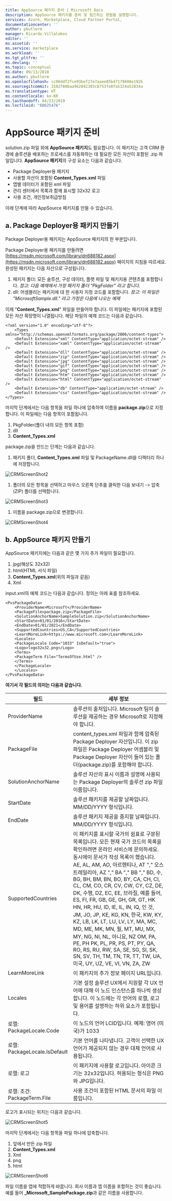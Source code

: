 ```yaml
---
title: AppSource 패키지 준비 | Microsoft Docs
description: AppSource 패키지를 준비 및 빌드하는 방법을 설명합니다.
services: Azure, Marketplace, Cloud Partner Portal,
documentationcenter: ''
author: pbutlerm
manager: Ricardo.Villalobos
editor: ''
ms.assetid: ''
ms.service: marketplace
ms.workload: ''
ms.tgt_pltfrm: ''
ms.devlang: ''
ms.topic: conceptual
ms.date: 09/13/2018
ms.author: pbutlerm
ms.openlocfilehash: cc06ddf2fce93bef27e7aaee85b47179608e192b
ms.sourcegitcommit: 3102f886aa962842303c8753fe8fa5324a52834a
ms.translationtype: HT
ms.contentlocale: ko-KR
ms.lasthandoff: 04/23/2019
ms.locfileid: "60625476"
---
```

# <a name="appsource-package-preparation"></a>AppSource 패키지 준비

solution.zip 파일 외에 **AppSource 패키지**도 필요합니다. 이 패키지는 고객 CRM 환경에 솔루션을 배포하는 프로세스를 자동화하는 데 필요한 모든 자산이 포함된 .zip 파일입니다. **AppSource 패키지**의 구성 요소는 다음과 같습니다.

* Package Deployer용 패키지
* 사용할 자산이 포함된 **Content_Types.xml** 파일
* 앱별 데이터가 포함된 xml 파일
* 관리 센터에서 목록과 함께 표시할 32x32 로고
* 사용 조건, 개인정보취급방침

아래 단계에 따라 AppSource 패키지를 만들 수 있습니다.

## <a name="a-create-a-package-for-the-package-deployer"></a>a. Package Deployer용 패키지 만들기

Package Deployer용 패키지는 AppSource 패키지의 한 부분입니다.

Package Deployer용 패키지를 만들려면 [https://msdn.microsoft.com/library/dn688182.aspx](https://msdn.microsoft.com/library/dn688182.aspx) 페이지의 지침을 따르세요. 완성된 패키지는 다음 자산으로 구성됩니다.

1. 패키지 폴더: 모든 솔루션, 구성 데이터, 플랫 파일 및 패키지용 콘텐츠를 포함합니다. _참고: 다음 예제에서 가정 패키지 폴더 "PkgFolder" 라고 합니다._
2. dll: 어셈블리는 패키지에 대 한 사용자 지정 코드를 포함합니다. _참고: 이 파일은 "MicrosoftSample.dll." 라고 가정은 다음에 나오는 예제_

이제 "**Content_Types.xml**" 파일을 만들어야 합니다. 이 파일에는 패키지에 포함된 모든 자산 확장명이 나열됩니다. 해당 파일의 예제 코드는 다음과 같습니다.

    <?xml version="1.0" encoding="utf-8"?>
        <Types xmlns="http://schemas.openxmlformats.org/package/2006/content-types">
        <Default Extension="xml" ContentType="application/octet-stream" />
        <Default Extension="xaml" ContentType="application/octet-stream" />
        <Default Extension="dll" ContentType="application/octet-stream" />
        <Default Extension="zip" ContentType="application/octet-stream" />
        <Default Extension="jpg" ContentType="application/octet-stream" />
        <Default Extension="gif" ContentType="application/octet-stream" />
        <Default Extension="png" ContentType="application/octet-stream" />
        <Default Extension="htm" ContentType="application/octet-stream" />
        <Default Extension="html" ContentType="application/octet-stream" />
        <Default Extension="db" ContentType="application/octet-stream" />
        <Default Extension="css" ContentType="application/octet-stream" />
    </Types>

마지막 단계에서는 다음 항목을 파일 하나에 압축하여 이름을 **package.zip**으로 지정합니다. 이 파일에는 다음 항목이 포함됩니다.

1. PkgFolder(폴더 내의 모든 항목 포함)
2. dll
3. **Content_Types.xml**

package.zip을 만드는 단계는 다음과 같습니다.

1. 패키지 폴더, **Content_Types.xml** 파일 및 PackageName.dll을 디렉터리 하나에 저장합니다.

![CRMScreenShot2](media/CRMScreenShot2.png)

1. 폴더의 모든 항목을 선택하고 마우스 오른쪽 단추를 클릭한 다음 보내기 -> 압축(ZIP) 폴더를 선택합니다.

![CRMScreenShot3](media/CRMScreenShot3.png)

1. 이름을 package.zip으로 변경합니다.

![CRMScreenShot4](media/CRMScreenShot4.png)

## <a name="b-create-an-appsource-package"></a>b. AppSource 패키지 만들기

AppSource 패키지에는 다음과 같은 몇 가지 추가 파일이 필요합니다.

1. jpg(해상도 32x32)
2. html(HTML 서식 파일)
3. **Content_Types.xml**(위의 파일과 같음)
4. Xml

input.xml의 예제 코드는 다음과 같습니다. 정의는 아래 표를 참조하세요.

    <PvsPackageData>
        <ProviderName>Microsoft</ProviderName>
        <PackageFile>package.zip</PackageFile>
        <SolutionAnchorName>SampleSolution.zip</SolutionAnchorName>
        <StartDate>01/01/2016</StartDate>
        <EndDate>01/01/2021</EndDate>
        <SupportedCountries>US,CA</SupportedCountries>
        <LearnMoreLink>https://www.microsoft.com</LearnMoreLink>
        <Locales>
        <PackageLocale Code="1033" IsDefault="true">
        <Logo>logo32x32.png</Logo>
        <Terms>
        <PackageTerm File="TermsOfUse.html" />
        </Terms>
        </PackageLocale>
        </Locales>
    </PvsPackageData>
 
**여기서 각 필드의 의미는 다음과 같습니다.**

|필드|세부 정보|
|---|---|
|ProviderName|솔루션의 출처입니다. Microsoft 팀이 솔루션을 제공하는 경우 Microsoft로 지정해야 합니다.|
|PackageFile |content\_types.xml 파일과 함께 압축된 Package Deployer 자산입니다. 이 zip 파일은 Package Deployer 어셈블리 및 Package Deployer 자산이 들어 있는 폴더(package.zip)를 포함해야 합니다.|
|SolutionAnchorName |솔루션 자산의 표시 이름과 설명에 사용되는 Package Deployer의 솔루션 zip 파일 이름입니다.|
| StartDate| 솔루션 패키지를 제공할 날짜입니다. MM/DD/YYYY 형식입니다.|
|EndDate|솔루션 패키지 제공을 중지할 날짜입니다. MM/DD/YYYY 형식입니다. |
|SupportedCountries |이 패키지를 표시할 국가의 쉼표로 구분된 목록입니다. 모든 현재 국가 코드의 목록을 확인하려면 온라인 서비스에 문의하세요. 동시에이 문서가 작성 목록이 했습니다. AE, AL, AM, AO, 아르헨티나, AT "," 오스트레일리아, AZ "," BA "," BB "," BD, 수, BG, BH, BM, BN, BO, BY, CA, CH, CI, CL, CM, CO, CR, CV, CW, CY, CZ, DE, DK, 수행, DZ, EC, EE, 브라질, 예를 들어, ES, FI, FR, GB, GE, GH, GR, GT, HK HN, HR, HU, ID, IE, IL, IN, IQ, 인 것, JM, JO, JP, KE, KG, KN, 한국, KW, KY, KZ, LB, LK, LT, LU, LV, LY, MA, MC, MD, ME, MK, MN, 월, MT, MU, MX, MY, NG, NI, NL, 아니요, NZ OM, PA, PE, PH PK, PL, PR, PS, PT, PY, QA, RO, RS, RU, RW, SA, SE, SG, SI, SK, SN, SV, TH, TM, TN, TR, TT, TW, UA, 미국, UY, UZ, VE, VI, VN, ZA, ZW |
|LearnMoreLink | 이 패키지의 추가 정보 페이지 URL입니다. |
|Locales|기본 설정 솔루션 UX에서 지원할 각 UX 언어에 대해 이 노드 인스턴스를 하나씩 생성합니다. 이 노드에는 각 언어의 로캘, 로고 및 용어를 설명하는 하위 요소가 포함됩니다.|
|로캘: PackageLocale.Code|이 노드의 언어 LCID입니다. 예제: 영어 (미국)가 1033|
|로캘: PackageLocale.IsDefault|기본 언어를 나타냅니다. 고객이 선택한 UX 언어가 제공되지 않는 경우 대체 언어로 사용됩니다.|
|로캘: 로고|이 패키지에 사용할 로고입니다. 아이콘 크기는 32x32입니다. 허용되는 형식은 PNG와 JPG입니다.|
|로캘: 조건: PackageTerm.File|사용 조건이 포함된 HTML 문서의 파일 이름입니다.|

로고가 표시되는 위치는 다음과 같습니다.

![CRMScreenShot5](media/CRMScreenShot5.png)

마지막 단계에서는 다음 항목을 파일 하나에 압축합니다.

1. 앞에서 만든 zip 파일
2. **Content_Types.xml**
3. Xml
4. png
5. html

![CRMScreenShot6](media/CRMScreenShot6.png)

파일 이름을 앱에 적합하게 바꿉니다. 회사 이름과 앱 이름을 포함하는 것이 좋습니다. 예를 들어 **_Microsoft_SamplePackage.zip**과 같은 이름을 사용합니다.
